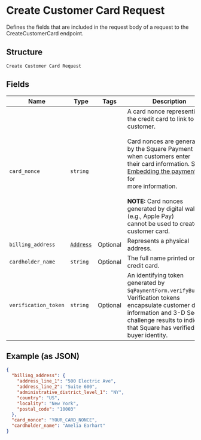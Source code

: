 
# Create Customer Card Request

Defines the fields that are included in the request body of a request
to the CreateCustomerCard endpoint.

## Structure

`Create Customer Card Request`

## Fields

| Name | Type | Tags | Description |
|  --- | --- | --- | --- |
| `card_nonce` | `string` |  | A card nonce representing the credit card to link to the customer.<br><br>Card nonces are generated by the Square Payment Form when customers enter<br>their card information. See<br>[Embedding the payment form](https://developer.squareup.com/docs/payment-form/payment-form-walkthrough) for<br>more information.<br><br>__NOTE:__ Card nonces generated by digital wallets (e.g., Apple Pay)<br>cannot be used to create a customer card. |
| `billing_address` | [`Address`](/doc/models/address.md) | Optional | Represents a physical address. |
| `cardholder_name` | `string` | Optional | The full name printed on the credit card. |
| `verification_token` | `string` | Optional | An identifying token generated by `SqPaymentForm.verifyBuyer()`.<br>Verification tokens encapsulate customer device information and 3-D Secure<br>challenge results to indicate that Square has verified the buyer identity. |

## Example (as JSON)

```json
{
  "billing_address": {
    "address_line_1": "500 Electric Ave",
    "address_line_2": "Suite 600",
    "administrative_district_level_1": "NY",
    "country": "US",
    "locality": "New York",
    "postal_code": "10003"
  },
  "card_nonce": "YOUR_CARD_NONCE",
  "cardholder_name": "Amelia Earhart"
}
```


